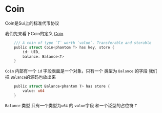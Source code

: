 # Coin

Coin是Sui上的标准代币协议

我们先来看下Coin的定义
[Coin](https://github.com/MystenLabs/sui/blob/main/crates/sui-framework/packages/sui-framework/sources/coin.move#L26)
```rust
    /// A coin of type `T` worth `value`. Transferable and storable
    public struct Coin<phantom T> has key, store {
        id: UID,
        balance: Balance<T>
    }
```
`Coin` 内部有一个 `id` 字段表面是一个对象，只有一个 类型为 `Balance` 的字段 我们把 `Balance`的源码也放出来
```rust
    public struct Balance<phantom T> has store {
        value: u64
    }
```

`Balance` 类型
只有一个类型为`u64` 的 `value`字段 和一个泛型的占位符 `T`
